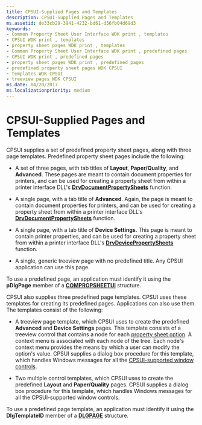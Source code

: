 ```yaml
---
title: CPSUI-Supplied Pages and Templates
description: CPSUI-Supplied Pages and Templates
ms.assetid: de33cb29-3941-4232-bd61-d36fb04d69d3
keywords:
- Common Property Sheet User Interface WDK print , templates
- CPSUI WDK print , templates
- property sheet pages WDK print , templates
- Common Property Sheet User Interface WDK print , predefined pages
- CPSUI WDK print , predefined pages
- property sheet pages WDK print , predefined pages
- predefined property sheet pages WDK CPSUI
- templates WDK CPSUI
- treeview pages WDK CPSUI
ms.date: 04/20/2017
ms.localizationpriority: medium
---
```


# CPSUI-Supplied Pages and Templates





CPSUI supplies a set of predefined property sheet pages, along with three page templates. Predefined property sheet pages include the following:

-   A set of three pages, with tab titles of **Layout**, **Paper/Quality**, and **Advanced**. These pages are meant to contain document properties for printers, and can be used for creating a property sheet from within a printer interface DLL's [**DrvDocumentPropertySheets**](/windows-hardware/drivers/ddi/winddiui/nf-winddiui-drvdocumentpropertysheets) function.

-   A single page, with a tab title of **Advanced**. Again, the page is meant to contain document properties for printers, and can be used for creating a property sheet from within a printer interface DLL's [**DrvDocumentPropertySheets**](/windows-hardware/drivers/ddi/winddiui/nf-winddiui-drvdocumentpropertysheets) function.

-   A single page, with a tab title of **Device Settings**. This page is meant to contain printer properties, and can be used for creating a property sheet from within a printer interface DLL's [**DrvDevicePropertySheets**](/windows-hardware/drivers/ddi/winddiui/nf-winddiui-drvdevicepropertysheets) function.

-   A single, generic treeview page with no predefined title. Any CPSUI application can use this page.

To use a predefined page, an application must identify it using the **pDlgPage** member of a [**COMPROPSHEETUI**](/windows-hardware/drivers/ddi/compstui/ns-compstui-_compropsheetui) structure.

CPSUI also supplies three predefined page templates. CPSUI uses these templates for creating its predefined pages. Applications can also use them. The templates consist of the following:

-   A treeview page template, which CPSUI uses to create the predefined **Advanced** and **Device Settings** pages. This template consists of a treeview control that contains a node for each [property sheet option](property-sheet-options.md). A context menu is associated with each node of the tree. Each node's context menu provides the means by which a user can modify the option's value. CPSUI supplies a dialog box procedure for this template, which handles Windows messages for all the [CPSUI-supported window controls](cpsui-supported-window-controls.md).

-   Two multiple control templates, which CPSUI uses to create the predefined **Layout** and **Paper/Quality** pages. CPSUI supplies a dialog box procedure for this template, which handles Windows messages for all the CPSUI-supported window controls.

To use a predefined page template, an application must identify it using the **DlgTemplateID** member of a [**DLGPAGE**](/windows-hardware/drivers/ddi/compstui/ns-compstui-_dlgpage) structure.

 

